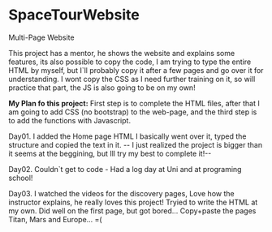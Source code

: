 # SpaceTourWebsite

Multi-Page Website

This project has a mentor, he shows the website and explains some features, its also possible to copy the code, I am trying to type the entire HTML by myself, but I`ll probably copy it after a few pages and go over it for understanding. I wont copy the CSS as I need further training on it, so will practice that part, the JS is also going to be on my own!

**My Plan fo this project:**
First step is to complete the HTML files, after that I am going to add CSS (no bootstrap) to the web-page, and the third step is to add the functions with Javascript.

Day01. I added the Home page HTML I basically went over it, typed the structure and copied the text in it.
-- I just realized the project is bigger than it seems at the beggining, but Ill try my best to complete it!--

Day02. Couldn`t get to code - Had a log day at Uni and at programing school!

Day03. I watched the videos for the discovery pages, Love how the instructor explains, he really loves this project! Tryied to write the HTML at my own. Did well on the first page, but got bored... Copy+paste the pages Titan, Mars and Europe... =(
